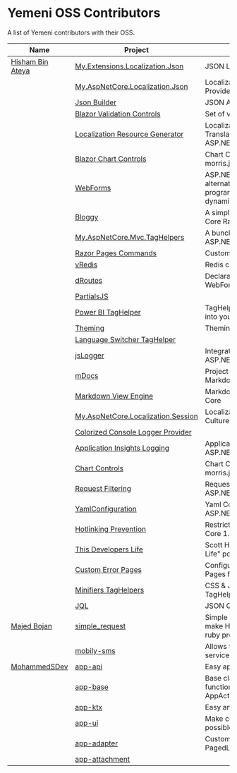 # Yemeni OSS Contributors
A list of Yemeni contributors with their OSS.

| Name    | Project       | Description      |
|-----------------|----------------|-------------|
| [Hisham Bin Ateya](https://github.com/hishamco) | [My.Extensions.Localization.Json](https://github.com/hishamco/My.Extensions.Localization.Json) | JSON Localization Resources |
| | [My.AspNetCore.Localization.Json](https://github.com/hishamco/My.AspNetCore.Localization.Json) | Localization JSON Request Culture Provider |
| | [Json Builder](https://github.com/hishamco/JsonBuilder) | JSON APIs for .NET |
| | [Blazor Validation Controls](https://github.com/hishamco/BlazorValidationControls) | Set of validation controls for Blazor |
| | [Localization Resource Generator](https://github.com/hishamco/LocalizationResourceGenerator) | Localization Resource Generator & Translator CommandLine Tool for ASP.NET Core Application |
| | [Blazor Chart Controls](https://github.com/hishamco/BlazorChartControls) | Chart Controls using Blazor & morris.js |
| | [WebForms](https://github.com/hishamco/WebForms) | ASP.NET Core Web Forms is MVC alternative that use event-driven programming model for building dynamic web application |
| | [Bloggy](https://github.com/hishamco/Bloggy) | A simple blog engine using ASP.NET Core RazorPages  |
| | [My.AspNetCore.Mvc.TagHelpers](https://github.com/hishamco/My.AspNetCore.Mvc.TagHelpers) | A bunch of useful Tag Helpers for ASP.NET Core |
| | [Razor Pages Commands](https://github.com/hishamco/RazorPagesCommands) | Custom Razor Pages Handlers |
| | [vRedis](https://github.com/hishamco/vRedis) | Redis client using VB.NET |
| | [dRoutes](https://github.com/hishamco/dRoutes) | Declarative Routing API for ASP.NET WebForms |
| | [PartialsJS](https://github.com/hishamco/PartialsJS) | |
| | [Power BI TagHelper](https://github.com/hishamco/PowerBI-TagHelper) | TagHelper for embedding Power BI into your ASP.NET Core application |
| | [Theming](https://github.com/hishamco/Theming) | Theming in ASP.NET Core |
| | [Language Switcher TagHelper](https://github.com/hishamco/LanguageSwitcherTagHelper) | |
| | [jsLogger](https://github.com/hishamco/jsLogger) | Integrate JavaScript Logging with ASP.NET Core Logging APIs |
| | [mDocs](https://github.com/hishamco/mDocs) | Project documentation with Markdown using ASP.NET Core |
| | [Markdown View Engine](https://github.com/hishamco/MarkdownViewEngine) | Markdown View Engine for ASP.NET Core  |
| | [My.AspNetCore.Localization.Session](https://github.com/hishamco/My.AspNetCore.Localization.Session) | Localization Session State Request Culture Provider |
| | [Colorized Console Logger Provider](https://github.com/hishamco/ColorizedConsoleLoggerProvider) | |
| | [Application Insights Logging](https://github.com/hishamco/ApplicationInsightsLogging) | Application Insights Logging APIs for ASP.NET Core |
| | [Chart Controls](https://github.com/hishamco/ChartControls) | Chart Controls using TagHelpers & morris.js |
| | [Request Filtering](https://github.com/hishamco/RequestFiltering) | Request Filtering middleware for ASP.NET Core applications |
| | [YamlConfiguration](https://github.com/hishamco/YamlConfiguration) | Yaml Configuration support for ASP.NET Core |
| | [Hotlinking Prevention](https://github.com/hishamco/HotlinkingPrevention) | Restrict image hotlinking in ASP.NET Core 1.0 |
| | [This Developers Life](https://github.com/hishamco/ThisDevelopersLife) | Scott Hanselman "This Developer's Life" podcast using Razor Pages |
| | [Custom Error Pages](https://github.com/hishamco/CustomErrorPages) | Configurable & Customizable Error Pages for ASP.NET Core 1.0 |
| | [Minifiers TagHelpers](https://github.com/hishamco/MinifiersTagHelpers) | CSS & JavaScript Minification TagHelpers |
| | [JQL](https://github.com/hishamco/JQL) | JSON Query Language |
| [Majed Bojan](https://github.com/MajedBojan) | [simple_request](https://github.com/MajedBojan/simple_request)            | Simple ruby gem that helps you to make HTTP and HTTPS request from ruby projects |
|  | [mobily-sms](https://github.com/MajedBojan/mobily-sms)            | Allows to integrate with mobily.ws service |
| [MohammedSDev](https://github.com/MohammedSDev) | [app-api](https://github.com/MohammedSDev/app-api)            | Easy api hit using customized retrofit |
| | [app-base](https://github.com/MohammedSDev/app-base)            | Base classes for android with useful functionality & clean code ,e.g: AppActivity,AppFragment,ViewModel |
| | [app-ktx](https://github.com/MohammedSDev/app-ktx)            | Easy and common functionality  |
| | [app-ui](https://github.com/MohammedSDev/app-ui)            | Make common UI stuff easy as possible  |
| | [app-adapter](https://github.com/MohammedSDev/app-adapter)            | Customized RecyclerView.Adapter & PagedListAdapter for an easy use |
| | [app-attachment](https://github.com/MohammedSDev/app-attachment)            | |